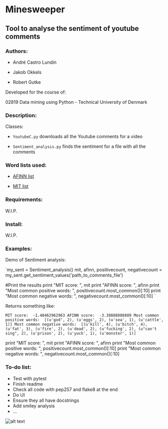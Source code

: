 # Minesweeper
## Tool to analyse the sentiment of youtube comments


### Authors:
* André Castro Lundin

* Jakob Okkels

* Robert Gutke

Developed for the course of:

02819 Data mining using Python - Technical University of Denmark

### Description:
Classes:

* `YoutubeC.py` downloads all the Youtube comments for a video

* `Sentiment_analysis.py` finds the sentiment for a file with all the comments

### Word lists used:
- [AFINN list](http://neuro.imm.dtu.dk/wiki/AFINN)

- [MIT list](http://goo.gl/01A0iw)

### Requirements:
W.I.P.

### Install:
W.I.P.

### Examples:


Demo of Sentiment analysis:

`my_sent = Sentiment_analysis()
mit, afinn, positivecount, negativecount = my_sent.get_sentiment_values('path_to_comments_file')

#Print the results
print "MIT score: ", mit
print "AFINN score: ", afinn
print "Most common positive words: ", positivecount.most_common()[:10] 
print "Most common negative words: ", negativecount.most_common()[:10] `

Returns something like:

`MIT score:  -1.40462962963
AFINN score:  -3.38888888889
Most common positive words:  [(u'god', 2), (u'eggs', 2), (u'sea', 1), (u'cattle', 1)]
Most common negative words:  [(u'kill', 4), (u'bitch', 4), (u'fat', 3), (u'fire', 2), (u'dead', 2), (u'fucking', 2), (u"can't sing", 2), (u'prison', 2), (u'yuck', 1), (u'monster', 1)]`

print "MIT score: ", mit
print "AFINN score: ", afinn
print "Most common positive words: ", positivecount.most_common()[:10] 
print "Most common negative words: ", negativecount.most_common()[:10] 

### To-do list:
- Test with pytest
- Finish readme
- Check all code with pep257 and flake8 at the end
- Do UI
- Ensure they all have docstrings
- Add smiley analysis
- ...

![alt text](http://upload.wikimedia.org/wikipedia/en/5/5c/Minesweeper_Icon.png "Not that kind of mine. Datamining...")
